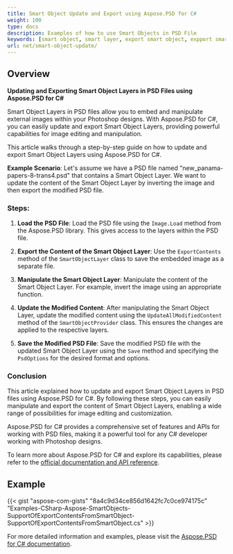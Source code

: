 ```yaml
---
title: Smart Object Update and Export using Aspose.PSD for С#
weight: 100
type: docs
description: Examples of how to use Smart Objects in PSD File
keywords: [smart object, smart layer, export smart object, expport smart layer, update smart object, update smart layer, psd api, C#, csharp, code sample]
url: net/smart-object-update/
---
```


## Overview

**Updating and Exporting Smart Object Layers in PSD Files using Aspose.PSD for C#**

Smart Object Layers in PSD files allow you to embed and manipulate external images within your Photoshop designs. With Aspose.PSD for C#, you can easily update and export Smart Object Layers, providing powerful capabilities for image editing and manipulation.

This article walks through a step-by-step guide on how to update and export Smart Object Layers using Aspose.PSD for C#.

**Example Scenario**: Let's assume we have a PSD file named "new_panama-papers-8-trans4.psd" that contains a Smart Object Layer. We want to update the content of the Smart Object Layer by inverting the image and then export the modified PSD file.

### Steps:

1. **Load the PSD File**:
   Load the PSD file using the `Image.Load` method from the Aspose.PSD library. This gives access to the layers within the PSD file.

2. **Export the Content of the Smart Object Layer**:
   Use the `ExportContents` method of the `SmartObjectLayer` class to save the embedded image as a separate file.

3. **Manipulate the Smart Object Layer**:
   Manipulate the content of the Smart Object Layer. For example, invert the image using an appropriate function.

4. **Update the Modified Content**:
   After manipulating the Smart Object Layer, update the modified content using the `UpdateAllModifiedContent` method of the `SmartObjectProvider` class. This ensures the changes are applied to the respective layers.

5. **Save the Modified PSD File**:
   Save the modified PSD file with the updated Smart Object Layer using the `Save` method and specifying the `PsdOptions` for the desired format and options.

### Conclusion

This article explained how to update and export Smart Object Layers in PSD files using Aspose.PSD for C#. By following these steps, you can easily manipulate and export the content of Smart Object Layers, enabling a wide range of possibilities for image editing and customization.

Aspose.PSD for C# provides a comprehensive set of features and APIs for working with PSD files, making it a powerful tool for any C# developer working with Photoshop designs.

To learn more about Aspose.PSD for C# and explore its capabilities, please refer to the [official documentation and API reference](https://docs.aspose.com/psd/net/).

## Example

{{< gist "aspose-com-gists" "8a4c9d34ce856d1642fc7c0ce974175c" "Examples-CSharp-Aspose-SmartObjects-SupportOfExportContentsFromSmartObject-SupportOfExportContentsFromSmartObject.cs" >}}

For more detailed information and examples, please visit the [Aspose.PSD for C# documentation](https://docs.aspose.com/psd/net/).


